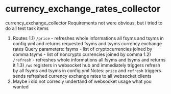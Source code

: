 # currency_exchange_rates_collector
currency_exchange_collector
Requirements not were obvious, but i tried to do all test task items
1) Routes
1.1) `/price` - refreshes whole informations all fsyms and tsyms in config.yml and returns requested fsyms and tsyms currency exchange rates
    Query parameters: fsyms - list of cryptocurrencies joined by comma
                      tsyms - list of noncrypto currencies joined by comma
1.2) `/refresh` - refreshes whole informations all fsyms and tsyms and returns it
1.3) `/ws` registers in websocket hub and immediately triggers refresh by all fsyms and tsyms in config.yml
Notes: `price` and `refresh` triggers sends refreshed currency exchange rates to all websocket clients
2) Maybe i did not correcly undertand of websocket usage what you wanted
